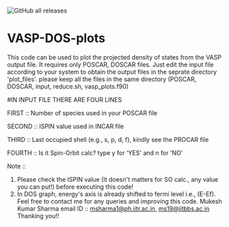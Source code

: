 ![GitHub all releases](https://img.shields.io/github/downloads/mukkelian/vasp-dos-plots/total?logo=github)
# VASP-DOS-plots
This code can be used to plot the projected density of states from the VASP output file. It requires only POSCAR, DOSCAR files. Just edit the input file according to your system to obtain the output files in the seprate directory 'plot_files'.  please keep all the files in the same directory (POSCAR, DOSCAR, input, reduce.sh, vasp_plots.f90)


#IN INPUT FILE THERE ARE FOUR LINES


FIRST :: Number of species used in your POSCAR file 

SECOND :: ISPIN value used in INCAR file

THIRD :: Last occupied shell (e.g., s, p, d, f), kindly see the PROCAR file 

FOURTH :: Is it Spin-Orbit calc? type y for 'YES' and n for 'NO'


Note ::
1. Please check the ISPIN value (It doesn't matters for SO calc., any value you can put!) before executing this code!
2. In DOS graph, energy's axis is already shifted to fermi level i.e., (E-Ef).
Feel free to contact me for any queries and improving this code. 
Mukesh Kumar Sharma email ID :: msharma1@ph.iitr.ac.in, ms19@iitbbs.ac.in  Thanking you!!
